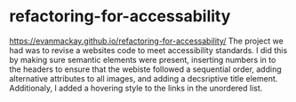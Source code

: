 # refactoring-for-accessability
https://evanmackay.github.io/refactoring-for-accessability/
The project we had was to revise a websites code to meet accessibility standards. I did this by making sure semantic elements were present, inserting numbers in to the headers to ensure that the webiste followed a sequential order, adding alternative attributes to all images, and adding a decsriptive title element. Additionaly, I added a hovering style to the links in the unordered list.
